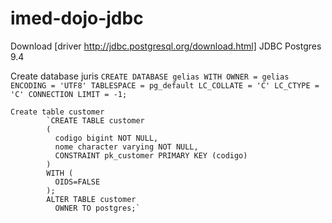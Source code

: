 # imed-dojo-jdbc

  Download [driver http://jdbc.postgresql.org/download.html] JDBC Postgres 9.4

  Create database juris
			`CREATE DATABASE gelias
			  WITH OWNER = gelias
			       ENCODING = 'UTF8'
			       TABLESPACE = pg_default
			       LC_COLLATE = 'C'
			       LC_CTYPE = 'C'
			       CONNECTION LIMIT = -1;`

	Create table customer
			`CREATE TABLE customer
			(
			  codigo bigint NOT NULL,
			  nome character varying NOT NULL,
			  CONSTRAINT pk_customer PRIMARY KEY (codigo)
			)
			WITH (
			  OIDS=FALSE
			);
			ALTER TABLE customer
			  OWNER TO postgres;`
